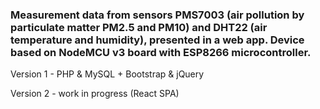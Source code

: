 ### Measurement data from sensors PMS7003 (air pollution by particulate matter PM2.5 and PM10) and DHT22 (air temperature and humidity), presented in a web app. Device based on NodeMCU v3 board with ESP8266 microcontroller.


Version 1 - PHP & MySQL + Bootstrap & jQuery

Version 2 - work in progress (React SPA)
